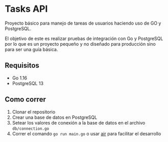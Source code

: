 # Tasks API

Proyecto básico para manejo de tareas de usuarios haciendo uso de GO y PostgreSQL.

El objetivo de este es realizar pruebas de integración con Go y PostgreSQL por lo que es un proyecto pequeño y no diseñado para producción sino para ser una guía básica.

## Requisitos

- Go 1.16
- PostgreSQL 13

## Como correr

1. Clonar el repositorio
2. Crear una base de datos en PostgreSQL
3. Setear los valores de conexión a la base de datos en el archivo `db/connection.go`
4. Correr el comando `go run main.go` o usar [air](https://github.com/air-verse/air) para facilitar el desarrollo
